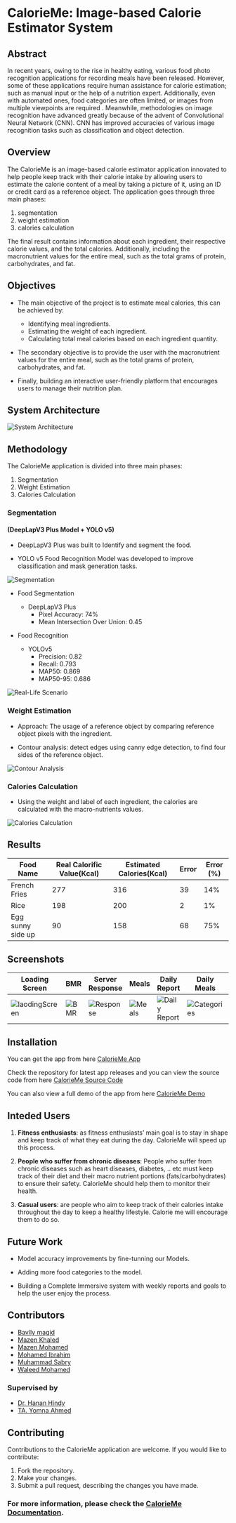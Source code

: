 # CalorieMe: Image-based Calorie Estimator System

## Abstract

In recent years, owing to the rise in healthy eating, various food photo recognition
applications for recording meals have been released. However, some of these
applications require human assistance for calorie estimation; such as manual input
or the help of a nutrition expert. Additionally, even with automated ones, food
categories are often limited, or images from multiple viewpoints are required .
Meanwhile, methodologies on image recognition have advanced greatly because of
the advent of Convolutional Neural Network (CNN). CNN has improved
accuracies of various image recognition tasks such as classification and object
detection.

## Overview

The CalorieMe is an image-based calorie estimator application innovated to help people keep track with their calorie intake by allowing users to estimate the calorie content of a meal by taking a picture of it, using an ID or credit card as a reference object. The application goes through three main phases: 
1. segmentation
1. weight estimation
1. calories calculation

The final result contains information about each ingredient, their respective calorie values, and the total calories. Additionally, including the macronutrient values for the entire meal, such as the total grams of protein, carbohydrates, and fat.

## Objectives

* The main objective of the project is to estimate meal calories, this can be achieved by:

    * Identifying meal ingredients.
    * Estimating the weight of each ingredient.
    * Calculating total meal calories based on each ingredient quantity.

* The secondary objective is to provide the user with the macronutrient values for the entire meal, such as the total grams of protein, carbohydrates, and fat.

* Finally, building an interactive user-friendly platform that encourages users to
manage their nutrition plan.

## System Architecture

![System Architecture](README%20PICS/System%20Architecture.png)

## Methodology

The CalorieMe application is divided into three main phases:

1. Segmentation
1. Weight Estimation
1. Calories Calculation

### Segmentation
#### (DeepLapV3 Plus Model + YOLO v5)

* DeepLapV3 Plus was built to Identify and segment the food.

* YOLO v5 Food Recognition Model was developed to improve classification and mask generation tasks.

![Segmentation](README%20PICS/Segmentation%20sample.jpg)

* Food Segmentation
  - DeepLapV3 Plus
    - Pixel Accuracy: 74%
    - Mean Intersection Over Union: 0.45

* Food Recognition
  - YOLOv5
    - Precision: 0.82
    - Recall: 0.793
    - MAP50: 0.869
    - MAP50-95: 0.686

![Real-Life Scenario](README%20PICS/Segmentation%20scenario.jpg)


### Weight Estimation

* Approach: The usage of a reference object by comparing reference object pixels with the ingredient.

* Contour analysis: detect edges using canny edge detection, to find four sides of the reference object.

![Contour Analysis](README%20PICS/Contour%20analysis%20sample.png)


### Calories Calculation

* Using the weight and label of each ingredient, the calories are calculated with the macro-nutrients values.

![Calories Calculation](README%20PICS/Calories%20Calculation.png)

## Results

| Food Name     | Real Calorific Value(Kcal) | Estimated Calories(Kcal) | Error | Error (%) |
|---------------|---------------------|--------------------|-------|-----------|
| French Fries         | 277                  | 316                 | 39     | 14%     |
| Rice        | 198                  | 200                | 2    | 1%    |
| Egg sunny side up        | 90                  | 158                 | 68     | 75%     |

## Screenshots

| Loading Screen | BMR | Server Response | Meals | Daily Report | Daily Meals | Profile Page |
|----------|----------|----------|----------|----------|----------|----------|
| ![laodingScreen](README%20PICS/loadingScreen.gif)  | ![BMR](README%20PICS/BMR.jpg)  | ![Response](README%20PICS/Waiting%20for%20response.gif)  | ![Meals](README%20PICS/Meal%20Selection.jpg)  | ![Daily Report](README%20PICS/Report.jpg)  | ![Categories](README%20PICS/Categories.jpg)  | ![Profile](README%20PICS/Profile.jpg)  |

## Installation

You can get the app from here [CalorieMe App](https://github.com/Mohamed-Ibrahim-Z/Calories-Estimator/releases/download/V1.1.0/CalorieMe.apk)

Check the repository for latest app releases and you can view the source code from here [CalorieMe Source Code](https://github.com/Mohamed-Ibrahim-Z/Calories-Estimator/archive/refs/tags/V1.1.0.zip)

You can also view a full demo of the app from here [CalorieMe Demo](README%20PICS/demo.mp4)

## Inteded Users

1. **Fitness enthusiasts**: as fitness enthusiasts’ main goal is to stay in
shape and keep track of what they eat during the day. CalorieMe will
speed up this process.

1. **People who suffer from chronic diseases**: People who suffer from
chronic diseases such as heart diseases, diabetes, .. etc must keep track
of their diet and their macro nutrient portions (fats/carbohydrates) to
ensure their safety. CalorieMe should help them to monitor their
health.

1. **Casual users**: are people who aim to keep track of their calories
intake throughout the day to keep a healthy lifestyle. Calorie me will
encourage them to do so.

## Future Work

* Model accuracy improvements by fine-tunning our Models.

* Adding more food categories to the model.

* Building a Complete Immersive system with weekly reports and goals to help the user enjoy the process.



## Contributors

* [Bavlly magid](https://github.com/bavllymagid)
* [Mazen Khaled](https://github.com/3bshafy)
* [Mazen Mohamed](https://github.com/IX0XI)
* [Mohamed Ibrahim](https://github.com/Mohamed-Ibrahim-Z)
* [Muhammad Sabry](https://github.com/MuhammadS25)
* [Waleed Mohamed](https://github.com/WaleedMohamed0)

### Supervised by

* [Dr. Hanan Hindy](https://github.com/HananHindy)
* [TA. Yomna Ahmed](yomna.Ahmed@cis.asu.edu.eg)

## Contributing

Contributions to the CalorieMe application are welcome. If you would like to contribute:
1. Fork the repository.
1. Make your changes.
1. Submit a pull request, describing the changes you have made.

### For more information, please check the [CalorieMe Documentation](https://github.com/Mohamed-Ibrahim-Z/Calories-Estimator/blob/main/Documentation%20%26%20Presentation/CalorieMe%20Final%20version%20BorderLess.pdf).

